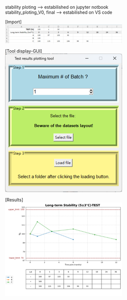 stability ploting --> estabilished on jupyter notbook  
stability_ploting_V0, final --> estabilished on VS code  

[Import]  
<img src="https://github.com/alayah2626517/testing-data-plotting/blob/main/import.png" width="380"><br>

[Tool display-GUI]  
<img src="https://github.com/alayah2626517/testing-data-plotting/blob/main/GUI.png" width="380"><br>

[Results]  
<img src="https://github.com/alayah2626517/testing-data-plotting/blob/main/Long-term%20Stability%20(5%C2%B13%C2%B0C)-TEST.png" width="380"><br>
